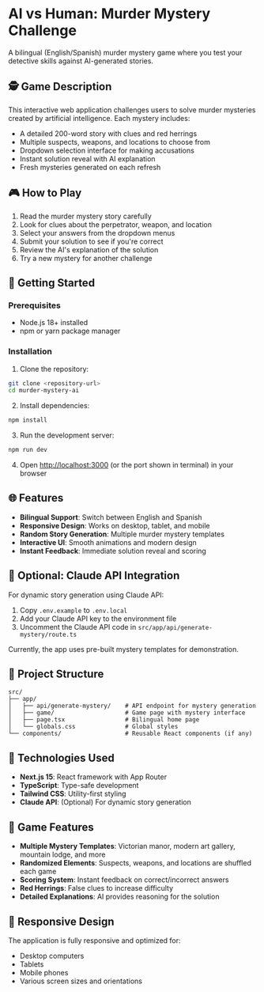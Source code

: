 # AI vs Human: Murder Mystery Challenge

A bilingual (English/Spanish) murder mystery game where you test your detective skills against AI-generated stories.

## 🕵️ Game Description

This interactive web application challenges users to solve murder mysteries created by artificial intelligence. Each mystery includes:

- A detailed 200-word story with clues and red herrings
- Multiple suspects, weapons, and locations to choose from
- Dropdown selection interface for making accusations
- Instant solution reveal with AI explanation
- Fresh mysteries generated on each refresh

## 🎮 How to Play

1. Read the murder mystery story carefully
2. Look for clues about the perpetrator, weapon, and location
3. Select your answers from the dropdown menus
4. Submit your solution to see if you're correct
5. Review the AI's explanation of the solution
6. Try a new mystery for another challenge

## 🚀 Getting Started

### Prerequisites
- Node.js 18+ installed
- npm or yarn package manager

### Installation

1. Clone the repository:
```bash
git clone <repository-url>
cd murder-mystery-ai
```

2. Install dependencies:
```bash
npm install
```

3. Run the development server:
```bash
npm run dev
```

4. Open [http://localhost:3000](http://localhost:3000) (or the port shown in terminal) in your browser

## 🌐 Features

- **Bilingual Support**: Switch between English and Spanish
- **Responsive Design**: Works on desktop, tablet, and mobile
- **Random Story Generation**: Multiple murder mystery templates
- **Interactive UI**: Smooth animations and modern design
- **Instant Feedback**: Immediate solution reveal and scoring

## 🔧 Optional: Claude API Integration

For dynamic story generation using Claude API:

1. Copy `.env.example` to `.env.local`
2. Add your Claude API key to the environment file
3. Uncomment the Claude API code in `src/app/api/generate-mystery/route.ts`

Currently, the app uses pre-built mystery templates for demonstration.

## 📁 Project Structure

```
src/
├── app/
│   ├── api/generate-mystery/    # API endpoint for mystery generation
│   ├── game/                    # Game page with mystery interface
│   ├── page.tsx                 # Bilingual home page
│   └── globals.css              # Global styles
└── components/                  # Reusable React components (if any)
```

## 🎨 Technologies Used

- **Next.js 15**: React framework with App Router
- **TypeScript**: Type-safe development
- **Tailwind CSS**: Utility-first styling
- **Claude API**: (Optional) For dynamic story generation

## 🌟 Game Features

- **Multiple Mystery Templates**: Victorian manor, modern art gallery, mountain lodge, and more
- **Randomized Elements**: Suspects, weapons, and locations are shuffled each game
- **Scoring System**: Instant feedback on correct/incorrect answers
- **Red Herrings**: False clues to increase difficulty
- **Detailed Explanations**: AI provides reasoning for the solution

## 📱 Responsive Design

The application is fully responsive and optimized for:
- Desktop computers
- Tablets
- Mobile phones
- Various screen sizes and orientations
